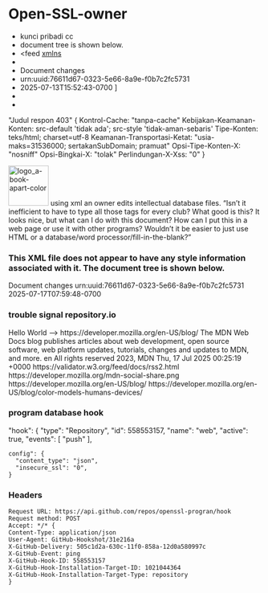 # Open-SSL-owner
- kunci pribadi cc 
- document tree is shown below.
-  <feed [xmlns](http://www.w3.org/2005/Atom)
-  <title type="text">Personal I-D list of AriesTriputranto RSS Feed</title>
-  <subtitle type="text">Document changes</subtitle>
-  <id>urn:uuid:76611d67-0323-5e66-8a9e-f0b7c2fc5731</id>
-  <updated>2025-07-13T15:52:43-0700</updated> ]
-  <link rel="alternate" type="text/html" hreflang="en" href="https://datatracker.ietf.org/"/>
-  <link rel="self" type="application/atom+xml"               href="https://datatracker.ietf.org/community/personal/aariestriputranto708@gmail.com/feed/"/></feed> 

"Judul respon 403"
{
   Kontrol-Cache: "tanpa-cache"
   Kebijakan-Keamanan-Konten: src-default 'tidak ada'; src-style 'tidak-aman-sebaris'
   Tipe-Konten: teks/html; charset=utf-8
   Keamanan-Transportasi-Ketat: "usia-maks=31536000; sertakanSubDomain; pramuat"
   Opsi-Tipe-Konten-X: "nosniff"
   Opsi-Bingkai-X: "tolak"
   Perlindungan-X-Xss: "0"
} 

<img width="80" height="80" alt="logo_a-book-apart-color" src="https://github.com/user-attachments/assets/e9d4439a-4d58-4f9f-b720-c24229bbd438" />
  using xml an owner edits intellectual database files.
“Isn’t it inefficient to have to type all those tags for
every club? What good is this? It looks nice, but what can I
do with this document? How can I put this in a web page or use it with
other programs? Wouldn’t it be easier to just use HTML or a
database/word processor/fill-in-the-blank?”

### This XML file does not appear to have any style information associated with it. The document tree is shown below.
<feed xmlns="http://www.w3.org/2005/Atom">
<title type="text">Personal I-D list of AriesTriputranto RSS Feed</title>
<subtitle type="text">Document changes</subtitle>
<id>urn:uuid:76611d67-0323-5e66-8a9e-f0b7c2fc5731</id>
<updated>2025-07-17T07:59:48-0700</updated>
<link rel="alternate" type="text/html" hreflang="en" href="https://datatracker.ietf.org/"/>
<link rel="self" type="application/atom+xml" href="https://datatracker.ietf.org/community/personal/aariestriputranto708@gmail.com/feed/"/>
</feed>

### trouble signal repository.io
<?xml version="1.0" encoding="UTF-8"?>
<signal error>
    <warning>
        Hello World
    <!--signal--> </warning> -->
</signal error>
 <rss version="2.0">
<channel>
<title>MDN Blog</title>
<link>https://developer.mozilla.org/en-US/blog/</link>
<description>The MDN Web Docs blog publishes articles about web development, open source software, web platform updates, tutorials, changes and updates to MDN, and more.</description>
<language>en</language>
<copyright>All rights reserved 2023, MDN</copyright>
<lastBuildDate>Thu, 17 Jul 2025 00:25:19 +0000</lastBuildDate>
<docs>https://validator.w3.org/feed/docs/rss2.html</docs>
<image>
<url>https://developer.mozilla.org/mdn-social-share.png</url>
<title>MDN Blog</title>
<link>https://developer.mozilla.org/en-US/blog/</link>
</image>
<item>
<title>Color models for humans and devices</title>
<link>https://developer.mozilla.org/en-US/blog/color-models-humans-devices/</link>
<description>
<![CDATA[ Images help bring more color and life to the web. This post describes how images are represented by humans and on different devices, with details about color spaces and vision theory. ]]>

### program database hook

"hook": {
    "type": "Repository",
    "id": 558553157,
    "name": "web",
    "active": true,
    "events": [
      "push"
    ],

    config": {
      "content_type": "json",
      "insecure_ssl": "0",
    }
### Headers
    
    Request URL: https://api.github.com/repos/openssl-progran/hook
    Request method: POST
    Accept: */* {
    Content-Type: application/json
    User-Agent: GitHub-Hookshot/31e216a
    X-GitHub-Delivery: 505c1d2a-630c-11f0-858a-12d0a580997c
    X-GitHub-Event: ping
    X-GitHub-Hook-ID: 558553157
    X-GitHub-Hook-Installation-Target-ID: 1021044364
    X-GitHub-Hook-Installation-Target-Type: repository
    }

